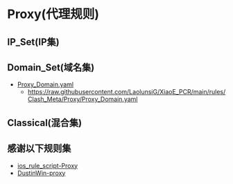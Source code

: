 # Proxy(代理规则)

## IP_Set(IP集)
## Domain_Set(域名集)
- [Proxy_Domain.yaml](https://raw.githubusercontent.com/LaolunsiG/XiaoE_PCR/main/rules/Clash_Meta/Proxy/Proxy_Domain.yaml)
  - https://raw.githubusercontent.com/LaolunsiG/XiaoE_PCR/main/rules/Clash_Meta/Proxy/Proxy_Domain.yaml
## Classical(混合集)

## 感谢以下规则集
- [ios_rule_script-Proxy](https://raw.githubusercontent.com/blackmatrix7/ios_rule_script/master/rule/Clash/Proxy/Proxy_Classical_No_Resolve.yaml)
- [DustinWin-proxy](https://fastly.jsdelivr.net/gh/DustinWin/ruleset_geodata@clash/proxy.yaml)
